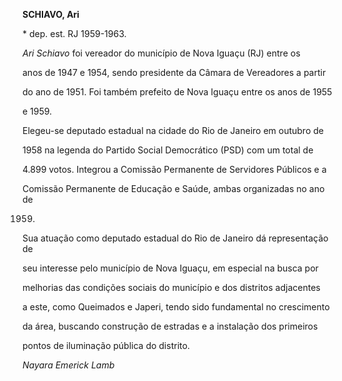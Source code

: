 **SCHIAVO, Ari**



\* dep. est. RJ 1959-1963.



*Ari Schiavo* foi vereador do município de Nova Iguaçu (RJ) entre os

anos de 1947 e 1954, sendo presidente da Câmara de Vereadores a partir

do ano de 1951. Foi também prefeito de Nova Iguaçu entre os anos de 1955

e 1959.



Elegeu-se deputado estadual na cidade do Rio de Janeiro em outubro de

1958 na legenda do Partido Social Democrático (PSD) com um total de

4.899 votos. Integrou a Comissão Permanente de Servidores Públicos e a

Comissão Permanente de Educação e Saúde, ambas organizadas no ano de

1959.



Sua atuação como deputado estadual do Rio de Janeiro dá representação de

seu interesse pelo município de Nova Iguaçu, em especial na busca por

melhorias das condições sociais do município e dos distritos adjacentes

a este, como Queimados e Japeri, tendo sido fundamental no crescimento

da área, buscando construção de estradas e a instalação dos primeiros

pontos de iluminação pública do distrito.



*Nayara Emerick Lamb*



